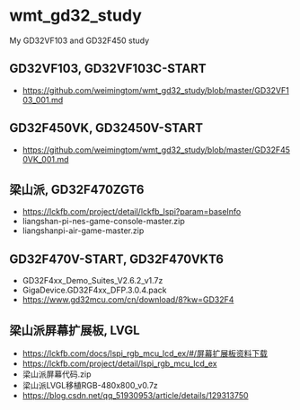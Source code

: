 # wmt_gd32_study
My GD32VF103 and GD32F450 study  

## GD32VF103, GD32VF103C-START    
* https://github.com/weimingtom/wmt_gd32_study/blob/master/GD32VF103_001.md   

## GD32F450VK, GD32450V-START  
* https://github.com/weimingtom/wmt_gd32_study/blob/master/GD32F450VK_001.md   

## 梁山派, GD32F470ZGT6    
* https://lckfb.com/project/detail/lckfb_lspi?param=baseInfo  
* liangshan-pi-nes-game-console-master.zip  
* liangshanpi-air-game-master.zip  

## GD32F470V-START, GD32F470VKT6    
* GD32F4xx_Demo_Suites_V2.6.2_v1.7z  
* GigaDevice.GD32F4xx_DFP.3.0.4.pack  
* https://www.gd32mcu.com/cn/download/8?kw=GD32F4  

## 梁山派屏幕扩展板, LVGL  
* https://lckfb.com/docs/lspi_rgb_mcu_lcd_ex/#/屏幕扩展板资料下载  
* https://lckfb.com/project/detail/lspi_rgb_mcu_lcd_ex  
* 梁山派屏幕代码.zip  
* 梁山派LVGL移植RGB-480x800_v0.7z  
* https://blog.csdn.net/qq_51930953/article/details/129313750  
